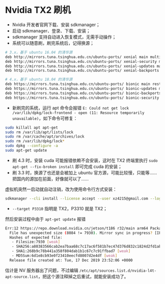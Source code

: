 # Nvidia TX2 刷机

+ Nvidia 开发者官网下载、安装 sdkmanager；
+ 启动 sdkmanager、登录、下载、安装；
+ sdkmanager 支持自动进入恢复模式，无需手动操作；
+ 系统可以随意刷，刷完系统后，记得换源；

```bash
# 3.x，基于 ubuntu 16.04 的清华源
deb http://mirrors.tuna.tsinghua.edu.cn/ubuntu-ports/ xenial main multiverse restricted universe
deb http://mirrors.tuna.tsinghua.edu.cn/ubuntu-ports/ xenial-security main multiverse restricted universe
deb http://mirrors.tuna.tsinghua.edu.cn/ubuntu-ports/ xenial-updates main multiverse restricted universe
deb http://mirrors.tuna.tsinghua.edu.cn/ubuntu-ports/ xenial-backports main multiverse restricted universe

# 4.x，基于 ubuntu 18.04 的清华源
deb https://mirrors.tuna.tsinghua.edu.cn/ubuntu-ports/ bionic main restricted universe multiverse
deb https://mirrors.tuna.tsinghua.edu.cn/ubuntu-ports/ bionic-updates main restricted universe multiverse
deb https://mirrors.tuna.tsinghua.edu.cn/ubuntu-ports/ bionic-backports main restricted universe multiverse
deb https://mirrors.tuna.tsinghua.edu.cn/ubuntu-ports/ bionic-security main restricted universe multiverse
```

+ 新刷完的系统，运行 apt 命令会报错 `E: Could not get lock /var/lib/dpkg/lock-frontend - open (11: Resource temporarily unavailable)`，如下命令可修复：

```bash
sudo killall apt apt-get
sudo rm /var/lib/apt/lists/lock
sudo rm /var/cache/apt/archives/lock
sudo rm /var/lib/dpkg/lock*
sudo dpkg --configure -a
sudo apt-get update
```

+ 刷 4.3 时，安装 cuda 可能报错依赖不会安装，这时在 TX2  终端里执行 `sudo apt-get --fix-broken install` 即可完成 cuda 的安装；
+ 刷 3.3 时，换源了也还是会被加上 ubuntu 官方源，可能比较慢，只能等……把国内的源加在前面，好像就可以了……

虚拟机突然一启动就自动注销，改为使用命令行方式安装：

```bash
sdkmanager --cli install --license accept --user xz4215@gmail.com --logintype devzone --product Jetson --version 4.3 --targetos Linux --host --target P3310 --flash all
```

+ `--target P3310` 指明是 TX2，P3310 就是 TX2；

然后安装过程中由于 `apt-get update` 报错

```bash
Err:12 https://repo.download.nvidia.cn/jetson/t186 r32/main arm64 Packages
  File has unexpected size (8084 != 7930). Mirror sync in progress? [IP: 117.149.254.82 443]
  Hashes of expected file:
   - Filesize:7930 [weak]
   - SHA256:a80383566cab2ea7baa68c7c17ac6f581b7ec47d376d832c1824d2fd1ab8916e
   - SHA1:268b9c78b441a358f804dab1b1c67c7c91ffbad7 [weak]
   - MD5Sum:6d1e8cb93e0f23410eecfd8007d2e4df [weak]
  Release file created at: Tue, 17 Dec 2019 23:52:06 +0000
```

估计是 NV 服务器出了问题，不过编辑 `/etc/apt/sources.list.d/nvidia-l4t-apt-source.list`，把这个源注释掉之后重试，就能安装成功了。
